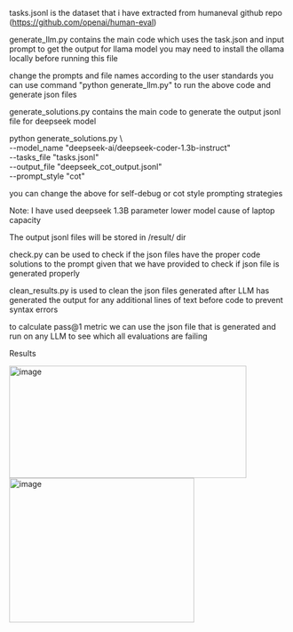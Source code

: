 tasks.jsonl is the dataset that i have extracted from humaneval github repo (https://github.com/openai/human-eval)

generate_llm.py contains the main code which uses the task.json and input prompt to get the output for llama model
you may need to install the ollama locally before running this file 

change the prompts and file names according to the user standards 
you can use command "python generate_llm.py" to run the above code and generate json files 

generate_solutions.py contains the main code to generate the output jsonl file for deepseek model 

python generate_solutions.py \                                                    
    --model_name "deepseek-ai/deepseek-coder-1.3b-instruct" \
    --tasks_file "tasks.jsonl" \
    --output_file "deepseek_cot_output.jsonl" \
    --prompt_style "cot"

you can change the above for self-debug or cot style prompting strategies 

Note: I have used deepseek 1.3B parameter lower model cause of laptop capacity

The output jsonl files will be stored in /result/ dir 

check.py can be used to check if the json files have the proper code solutions to the prompt given that we have provided 
to check if json file is generated properly

clean_results.py is used to clean the json files generated after LLM has generated the output for any additional lines of text before code to prevent syntax errors 

to calculate pass@1 metric we can use the json file that is generated and run on any LLM to see which all evaluations are failing 

Results


<img width="427" height="202" alt="image" src="https://github.com/user-attachments/assets/51ed7b23-33db-4823-9f77-fa7e36c8899b" />

<img width="333" height="260" alt="image" src="https://github.com/user-attachments/assets/110945d1-f5ab-49a3-b375-5cc883dc5db0" />


